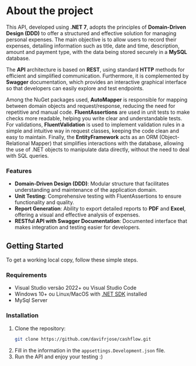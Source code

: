 # About the project

This API, developed using **.NET 7**, adopts the principles of **Domain-Driven Design (DDD)** to offer a structured and effective solution for managing personal expenses. The main objective is to allow users to record their expenses, detailing information such as title, date and time, description, amount and payment type, with the data being stored securely in a **MySQL** database.

The **API** architecture is based on **REST**, using standard **HTTP** methods for efficient and simplified communication. Furthermore, it is complemented by **Swagger** documentation, which provides an interactive graphical interface so that developers can easily explore and test endpoints.

Among the NuGet packages used, **AutoMapper** is responsible for mapping between domain objects and request/response, reducing the need for repetitive and manual code. **FluentAssertions** are used in unit tests to make checks more readable, helping you write clear and understandable tests. For validations, **FluentValidation** is used to implement validation rules in a simple and intuitive way in request classes, keeping the code clean and easy to maintain. Finally, the **EntityFramework** acts as an ORM (Object-Relational Mapper) that simplifies interactions with the database, allowing the use of .NET objects to manipulate data directly, without the need to deal with SQL queries.

### Features

- **Domain-Driven Design (DDD)**: Modular structure that facilitates understanding and maintenance of the application domain.
- **Unit Testing**: Comprehensive testing with FluentAssertions to ensure functionality and quality.
- **Report Generation**: Ability to export detailed reports to **PDF** and **Excel**, offering a visual and effective analysis of expenses.
- **RESTful API with Swagger Documentation**: Documented interface that makes integration and testing easier for developers.

## Getting Started

To get a working local copy, follow these simple steps.

### Requirements

* Visual Studio versão 2022+ ou Visual Studio Code
* Windows 10+ ou Linux/MacOS with [.NET SDK](https://dotnet.microsoft.com/en-us/download/visual-studio-sdks) installed
* MySql Server

### Installation

1. Clone the repository:
   ```sh
   git clone https://github.com/davifrjose/cashflow.git
   ```
2. Fill in the information in the `appsettings.Development.json` file.
3. Run the API and enjoy your testing :)

